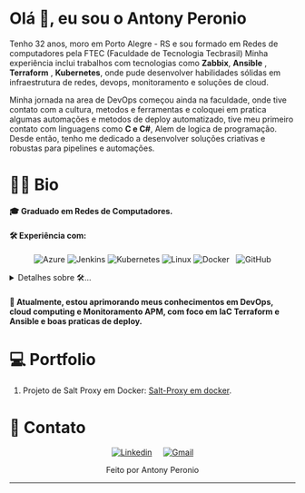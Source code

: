 # Olá 👋, eu sou o Antony Peronio

Tenho 32 anos, moro em Porto Alegre - RS e sou formado em Redes de computadores pela FTEC (Faculdade de Tecnologia Tecbrasil)
Minha experiência inclui trabalhos com tecnologias como **Zabbix**, **Ansible** , **Terraform** , **Kubernetes**, onde pude desenvolver habilidades sólidas em infraestrutura de redes, devops, monitoramento e soluções de cloud.

Minha jornada na area de DevOps começou ainda na faculdade, onde tive contato com a cultura, metodos e ferramentas e coloquei em pratica algumas automações e metodos de deploy automatizado, tive meu primeiro contato com linguagens como **C e C#**, Alem de logica de programação. Desde então, tenho me dedicado a desenvolver soluções criativas e robustas para pipelines e automações.

# :man_beard: Bio

#### 🎓 Graduado em Redes de Computadores.

#### 🛠 Experiência com:

<div align="center">

![Azure](https://img.shields.io/badge/Microsoft_Azure-0089D6?style=flat&logo=microsoftazure&logoColor=white)
![Jenkins](https://img.shields.io/badge/Jenkins-D24939?logo=jenkins&logoColor=white)
![Kubernetes](https://img.shields.io/badge/Kubernetes-326CE5?logo=kubernetes&logoColor=fff)
![Linux](https://img.shields.io/badge/Linux-FCC624?logo=linux&logoColor=black)
![Docker](https://img.shields.io/badge/Docker-2CA5E0?style=flat&logo=docker&logoColor=white) &nbsp;
![GitHub](https://img.shields.io/badge/github-%23121011.svg?style=flat&logo=github&logoColor=white)


</div>

<details>
<summary> Detalhes sobre 🛠... </summary>

Stack:

- DevOps -> Jenkins, Azure Devops, Github Actions e Gitlab CI
- Nuvem ->  Microsoft Azure, AWS e OCI
- IAC ->  Ansible, Terraform e Salt Stack
- Sistema Operacional -> Linux e Windows
- Linguagens -> Python 
- Firewall -> PFSense e IPTables
- Monitoramento -> Zabbix, Grafana, New Relic e ELK
- Containers -> Docker e Kubernetes
- Controle de Versões -> Git
- Rede -> Cisco

</details>

#### 🌱 Atualmente, estou aprimorando meus conhecimentos em **DevOps**, **cloud computing** e **Monitoramento APM**, com foco em IaC **Terraform** e **Ansible** e boas praticas de deploy.

# 💻 Portfolio

1. Projeto de Salt Proxy em Docker: [Salt-Proxy em docker](https://github.com/antonytayron/salt-proxy-docker).


# :iphone: Contato

<div align="center">

[![Linkedin](https://img.shields.io/badge/LinkedIn-0077B5?style=flat&logo=linkedin&logoColor=white)](https://www.linkedin.com/in/antony-tayron-nascimento-peronio-b3850692/)
$~~~$ [![Gmail](https://img.shields.io/badge/Gmail-D14836?style=flat&logo=gmail&logoColor=white)](mailto:antonytayron@gmail.com "antonytayron@gmail.com")

</div>



<p align="center">Feito por Antony Peronio</p>





****
